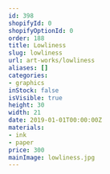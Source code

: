 ```yaml
---
id: 398
shopifyId: 0
shopifyOptionId: 0
order: 188
title: Lowliness
slug: lowliness
url: art-works/lowliness
aliases: []
categories:
- graphics
inStock: false
isVisible: true
height: 30
width: 21
date: 2019-01-01T00:00:00Z
materials:
- ink
- paper
price: 300
mainImage: lowliness.jpg
---
```

